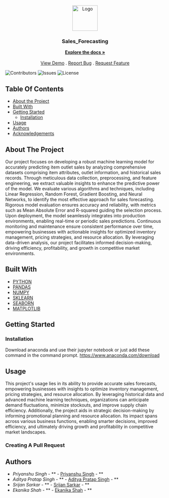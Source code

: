 <br/>
<p align="center">
  <a href="https://github.com/ShaanCoding/ReadME-Generator">
    <img src="https://camo.githubusercontent.com/dba0df27ff51ee5e3f50bf0207a83eb21e5017f0c42789b2aa79124d536556d3/68747470733a2f2f73726d7369676b646474657374696e672e76657263656c2e6170702f7374617469632f6d656469612f73726d7369676b64642e32336632353231643931333366316131303536662e706e67" alt="Logo" width="80" height="80">
  </a>

  <h3 align="center">Sales_Forecasting</h3>

  <p align="center">
    <a href="https://github.com/ShaanCoding/ReadME-Generator"><strong>Explore the docs »</strong></a>
    <br/>
    <br/>
    <a href="https://github.com/ShaanCoding/ReadME-Generator">View Demo</a>
    .
    <a href="https://github.com/ShaanCoding/ReadME-Generator/issues">Report Bug</a>
    .
    <a href="https://github.com/ShaanCoding/ReadME-Generator/issues">Request Feature</a>
  </p>
</p>

![Contributors](https://img.shields.io/github/contributors/ShaanCoding/ReadME-Generator?color=dark-green) ![Issues](https://img.shields.io/github/issues/ShaanCoding/ReadME-Generator) ![License](https://img.shields.io/github/license/ShaanCoding/ReadME-Generator) 

## Table Of Contents

* [About the Project](#about-the-project)
* [Built With](#built-with)
* [Getting Started](#getting-started)
  * [Installation](#installation)
* [Usage](#usage)
* [Authors](#authors)
* [Acknowledgements](#acknowledgements)

## About The Project

Our project focuses on developing a robust machine learning model for accurately predicting item outlet sales by analyzing comprehensive datasets comprising item attributes, outlet information, and historical sales records. Through meticulous data collection, preprocessing, and feature engineering, we extract valuable insights to enhance the predictive power of the model. We evaluate various algorithms and techniques, including Linear Regression, Random Forest, Gradient Boosting, and Neural Networks, to identify the most effective approach for sales forecasting. Rigorous model evaluation ensures accuracy and reliability, with metrics such as Mean Absolute Error and R-squared guiding the selection process. Upon deployment, the model seamlessly integrates into production environments, enabling real-time or periodic sales predictions. Continuous monitoring and maintenance ensure consistent performance over time, empowering businesses with actionable insights for optimized inventory management, pricing strategies, and resource allocation. By leveraging data-driven analysis, our project facilitates informed decision-making, driving efficiency, profitability, and growth in competitive market environments.

## Built With



* [PYTHON]()
* [PANDAS]()
* [NUMPY]()
* [SKLEARN]()
* [SEABORN]()
* [MATPLOTLIB]()

## Getting Started


### Installation

Download anaconda and use their jupyter notebook or just add these command in the command prompt. https://www.anaconda.com/download

## Usage

This project's usage lies in its ability to provide accurate sales forecasts, empowering businesses with insights to optimize inventory management, pricing strategies, and resource allocation. By leveraging historical data and advanced machine learning techniques, organizations can anticipate demand fluctuations, minimize stockouts, and improve supply chain efficiency. Additionally, the project aids in strategic decision-making by informing promotional planning and resource allocation. Its impact spans across various business functions, enabling smarter decisions, improved efficiency, and ultimately driving growth and profitability in competitive market landscapes.

### Creating A Pull Request



## Authors

* *Priyanshu Singh* - ** - [Priyanshu Singh](https://github.com/Priyanshusingh0818) - **
* *Aditya Pratap Singh* - ** - [Aditya Pratap Singh](https://github.com/Adityapratapsingh28) - **
* *Srijan Sarkar* - ** - [Srijan Sarkar](https://github.com/Srijansarkar17) - **
* *Ekanika Shah* - ** - [Ekanika Shah](https://www.linkedin.com/in/ekanika-shah-0b3065140/) - **
